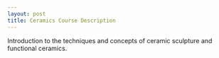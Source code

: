 ```yaml
---
layout: post
title: Ceramics Course Description
---
```

Introduction to the techniques and concepts of ceramic sculpture and functional ceramics.
